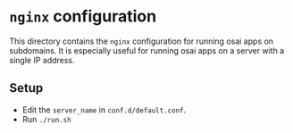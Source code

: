 # `nginx` configuration

This directory contains the `nginx` configuration for running osai apps on subdomains. It is especially useful for running osai apps on a server with a single IP address.

## Setup

- Edit the `server_name` in `conf.d/default.conf`.
- Run `./run.sh`

